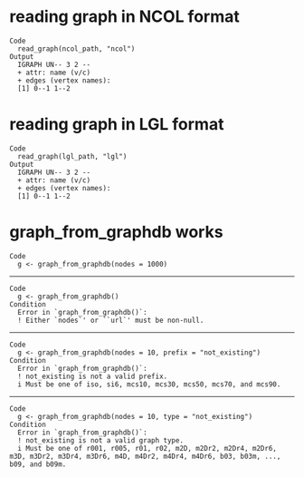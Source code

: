 # reading graph in NCOL format

    Code
      read_graph(ncol_path, "ncol")
    Output
      IGRAPH UN-- 3 2 -- 
      + attr: name (v/c)
      + edges (vertex names):
      [1] 0--1 1--2

# reading graph in LGL format

    Code
      read_graph(lgl_path, "lgl")
    Output
      IGRAPH UN-- 3 2 -- 
      + attr: name (v/c)
      + edges (vertex names):
      [1] 0--1 1--2

# graph_from_graphdb works

    Code
      g <- graph_from_graphdb(nodes = 1000)

---

    Code
      g <- graph_from_graphdb()
    Condition
      Error in `graph_from_graphdb()`:
      ! Either `nodes`' or ``url`' must be non-null.

---

    Code
      g <- graph_from_graphdb(nodes = 10, prefix = "not_existing")
    Condition
      Error in `graph_from_graphdb()`:
      ! not_existing is not a valid prefix.
      i Must be one of iso, si6, mcs10, mcs30, mcs50, mcs70, and mcs90.

---

    Code
      g <- graph_from_graphdb(nodes = 10, type = "not_existing")
    Condition
      Error in `graph_from_graphdb()`:
      ! not_existing is not a valid graph type.
      i Must be one of r001, r005, r01, r02, m2D, m2Dr2, m2Dr4, m2Dr6, m3D, m3Dr2, m3Dr4, m3Dr6, m4D, m4Dr2, m4Dr4, m4Dr6, b03, b03m, ..., b09, and b09m.

